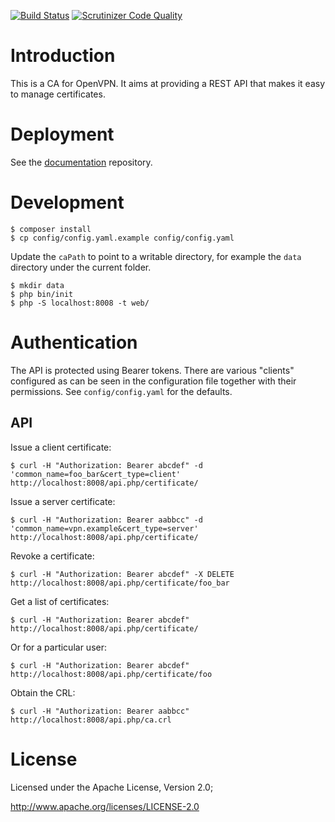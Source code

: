 [![Build Status](https://travis-ci.org/eduVPN/vpn-ca-api.svg)](https://travis-ci.org/eduVPN/vpn-ca-api)
[![Scrutinizer Code Quality](https://scrutinizer-ci.com/g/eduVPN/vpn-ca-api/badges/quality-score.png?b=master)](https://scrutinizer-ci.com/g/eduVPN/vpn-ca-api/?branch=master)

# Introduction

This is a CA for OpenVPN. It aims at providing a REST API that makes it easy to 
manage certificates.

# Deployment

See the [documentation](https://github.com/eduVPN/documentation) repository.

# Development

    $ composer install
    $ cp config/config.yaml.example config/config.yaml

Update the `caPath` to point to a writable directory, for example the `data`
directory under the current folder.

    $ mkdir data
    $ php bin/init
    $ php -S localhost:8008 -t web/

# Authentication

The API is protected using Bearer tokens. There are various "clients" 
configured as can be seen in the configuration file together with their 
permissions. See `config/config.yaml` for the defaults.

## API

Issue a client certificate:

    $ curl -H "Authorization: Bearer abcdef" -d 'common_name=foo_bar&cert_type=client' http://localhost:8008/api.php/certificate/

Issue a server certificate:

    $ curl -H "Authorization: Bearer aabbcc" -d 'common_name=vpn.example&cert_type=server' http://localhost:8008/api.php/certificate/

Revoke a certificate:

    $ curl -H "Authorization: Bearer abcdef" -X DELETE http://localhost:8008/api.php/certificate/foo_bar

Get a list of certificates:

    $ curl -H "Authorization: Bearer abcdef" http://localhost:8008/api.php/certificate/

Or for a particular user:

    $ curl -H "Authorization: Bearer abcdef" http://localhost:8008/api.php/certificate/foo

Obtain the CRL:

    $ curl -H "Authorization: Bearer aabbcc" http://localhost:8008/api.php/ca.crl

# License
Licensed under the Apache License, Version 2.0;

   http://www.apache.org/licenses/LICENSE-2.0
